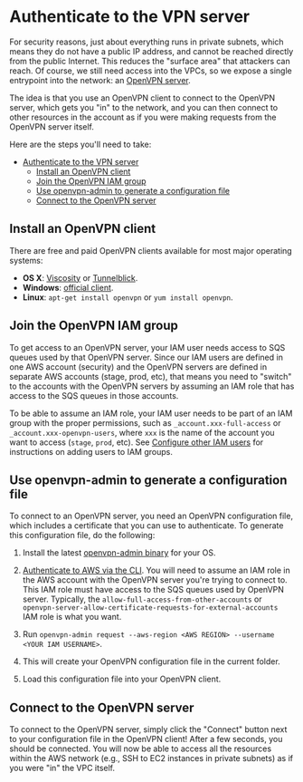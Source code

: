 # Authenticate to the VPN server

For security reasons, just about everything runs in private subnets, which means they do not have a
public IP address, and cannot be reached directly from the public Internet. This reduces the "surface area" that
attackers can reach. Of course, we still need access into the VPCs, so we expose a single entrypoint into the network:
an [OpenVPN server](https://openvpn.net/).

The idea is that you use an OpenVPN client to connect to the OpenVPN server, which gets you "in" to the network, and
you can then connect to other resources in the account as if you were making requests from the OpenVPN server itself.

Here are the steps you'll need to take:

- [Authenticate to the VPN server](#authenticate-to-the-vpn-server)
  - [Install an OpenVPN client](#install-an-openvpn-client)
  - [Join the OpenVPN IAM group](#join-the-openvpn-iam-group)
  - [Use openvpn-admin to generate a configuration file](#use-openvpn-admin-to-generate-a-configuration-file)
  - [Connect to the OpenVPN server](#connect-to-the-openvpn-server)

## Install an OpenVPN client

There are free and paid OpenVPN clients available for most major operating systems:

- **OS X**: [Viscosity](https://www.sparklabs.com/viscosity/) or [Tunnelblick](https://tunnelblick.net/).
- **Windows**: [official client](https://openvpn.net/index.php/open-source/downloads.html).
- **Linux**: `apt-get install openvpn` or `yum install openvpn`.

## Join the OpenVPN IAM group

To get access to an OpenVPN server, your IAM user needs access to SQS queues used by that OpenVPN server. Since our
IAM users are defined in one AWS account (security) and the OpenVPN servers are defined in separate AWS accounts
(stage, prod, etc), that means you need to "switch" to the accounts with the OpenVPN servers by assuming an IAM role
that has access to the SQS queues in those accounts.

To be able to assume an IAM role, your IAM user needs to be part of an IAM group with the proper permissions, such as
`_account.xxx-full-access` or `_account.xxx-openvpn-users`, where `xxx` is the name of the account you want to access
(`stage`, `prod`, etc). See [Configure other IAM users](02-setting-up-initial-access.md#configure-other-iam-users) for instructions on adding users to
IAM groups.

## Use openvpn-admin to generate a configuration file

To connect to an OpenVPN server, you need an OpenVPN configuration file, which includes a certificate that you can use
to authenticate. To generate this configuration file, do the following:

1. Install the latest [openvpn-admin binary](https://github.com/gruntwork-io/terraform-aws-openvpn/releases) for your OS.

1. [Authenticate to AWS via the CLI](04-authenticate-to-aws-via-the-cli.md). You will need to assume an IAM role in the AWS
   account with the OpenVPN server you're trying to connect to. This IAM role must have access to the SQS queues used
   by OpenVPN server. Typically, the `allow-full-access-from-other-accounts` or
   `openvpn-server-allow-certificate-requests-for-external-accounts` IAM role is what you want.

1. Run `openvpn-admin request --aws-region <AWS REGION> --username <YOUR IAM USERNAME>`.

1. This will create your OpenVPN configuration file in the current folder.

1. Load this configuration file into your OpenVPN client.

## Connect to the OpenVPN server

To connect to the OpenVPN server, simply click the "Connect" button next to your configuration file in the OpenVPN
client! After a few seconds, you should be connected. You will now be able to access all the resources within the AWS
network (e.g., SSH to EC2 instances in private subnets) as if you were "in" the VPC itself.
